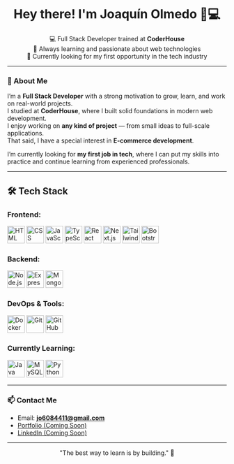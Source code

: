 <h1 align="center">Hey there! I'm Joaquín Olmedo 👋💻</h1>

<p align="center">
  💻 Full Stack Developer trained at <strong>CoderHouse</strong> <br/>
  🌱 Always learning and passionate about web technologies <br/>
  🎯 Currently looking for my first opportunity in the tech industry
</p>

---

### 🧠 About Me

I’m a **Full Stack Developer** with a strong motivation to grow, learn, and work on real-world projects.  
I studied at **CoderHouse**, where I built solid foundations in modern web development.  
I enjoy working on **any kind of project** — from small ideas to full-scale applications.  
That said, I have a special interest in **E-commerce development**.

I’m currently looking for **my first job in tech**, where I can put my skills into practice and continue learning from experienced professionals.

---

## 🛠️ Tech Stack

### Frontend:
<p align="left">
  <img src="https://cdn.jsdelivr.net/gh/devicons/devicon/icons/html5/html5-original.svg" height="40" alt="HTML" margin-right:"8" />
  <img src="https://cdn.jsdelivr.net/gh/devicons/devicon/icons/css3/css3-original.svg" height="40" alt="CSS" />
  <img src="https://cdn.jsdelivr.net/gh/devicons/devicon/icons/javascript/javascript-original.svg" height="40" alt="JavaScript" />
  <img src="https://cdn.jsdelivr.net/gh/devicons/devicon/icons/typescript/typescript-original.svg" height="40" alt="TypeScript" />
  <img src="https://cdn.jsdelivr.net/gh/devicons/devicon/icons/react/react-original.svg" height="40" alt="React" />
  <img src="https://cdn.jsdelivr.net/gh/devicons/devicon/icons/nextjs/nextjs-original.svg" height="40" alt="Next.js" />
  <img src="https://www.vectorlogo.zone/logos/tailwindcss/tailwindcss-icon.svg" alt="Tailwind CSS" height="40" />
  <img src="https://cdn.jsdelivr.net/gh/devicons/devicon/icons/bootstrap/bootstrap-original.svg" height="40" alt="Bootstrap" />
</p>

### Backend:
<p align="left">
  <img src="https://cdn.jsdelivr.net/gh/devicons/devicon/icons/nodejs/nodejs-original.svg" height="40" alt="Node.js" />
  <img src="https://cdn.jsdelivr.net/gh/devicons/devicon/icons/express/express-original.svg" height="40" alt="Express" />
  <img src="https://cdn.jsdelivr.net/gh/devicons/devicon/icons/mongodb/mongodb-original.svg" height="40" alt="MongoDB" />
</p>

### DevOps & Tools:
<p align="left">
  <img src="https://cdn.jsdelivr.net/gh/devicons/devicon/icons/docker/docker-original.svg" height="40" alt="Docker" />
  <img src="https://cdn.jsdelivr.net/gh/devicons/devicon/icons/git/git-original.svg" height="40" alt="Git" />
  <img src="https://cdn.jsdelivr.net/gh/devicons/devicon/icons/github/github-original.svg" height="40" alt="GitHub" />
</p>

### Currently Learning:
<p align="left">
  <img src="https://cdn.jsdelivr.net/gh/devicons/devicon/icons/java/java-original.svg" height="40" alt="Java" />
  <img src="https://cdn.jsdelivr.net/gh/devicons/devicon/icons/mysql/mysql-original.svg" height="40" alt="MySQL" />
  <img src="https://cdn.jsdelivr.net/gh/devicons/devicon/icons/python/python-original.svg" height="40" alt="Python" />
</p>

---

### 📫 Contact Me

- Email: **jo6084411@gmail.com**
- [Portfolio (Coming Soon)]()
- [LinkedIn (Coming Soon)]()

---

<!-- Optional footer or quote -->
<p align="center">"The best way to learn is by building." 🚀</p>
